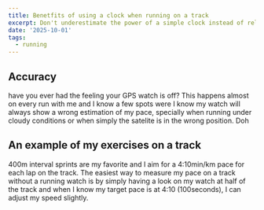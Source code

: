 ```yaml
---
title: Benetfits of using a clock when running on a track
excerpt: Don't underestimate the power of a simple clock instead of relying on your GPS watch
date: '2025-10-01'
tags:
  - running
---
```


## Accuracy

have you ever had the feeling your GPS watch is off? This happens almost on every run with me and I know a few spots were I know my watch will always show a wrong estimation of my pace, specially when running under cloudy conditions or when simply the satelite is in the wrong position. Doh

## An example of my exercises on a track

400m interval sprints are my favorite and I aim for a 4:10min/km pace for each lap on the track. The easiest way to measure my pace on a track without a running watch is by simply having a look on my watch at half of the track and when I know my target pace is at 4:10 (100seconds), I can adjust my speed slightly.
